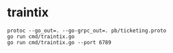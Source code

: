 # traintix

```shell
protoc --go_out=. --go-grpc_out=. pb/ticketing.proto
go run cmd/traintix.go
go run cmd/traintix.go --port 6789
```

